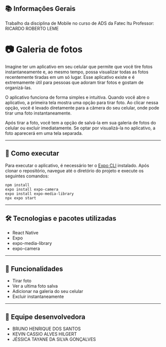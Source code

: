 ## :books: Informações Gerais
Trabalho da disciplina de Mobile no curso de ADS da Fatec Itu
Professor: RICARDO ROBERTO LEME

# 📷 Galeria de fotos

Imagine ter um aplicativo em seu celular que permite que você tire fotos instantaneamente e, ao mesmo tempo, possa visualizar todas as fotos recentemente tiradas em um só lugar. Esse aplicativo existe e é extremamente útil para pessoas que adoram tirar fotos e gostam de organizá-las.

O aplicativo funciona de forma simples e intuitiva. Quando você abre o aplicativo, a primeira tela mostra uma opção para tirar foto. Ao clicar nessa opção, você é levado diretamente para a câmera do seu celular, onde pode tirar uma foto instantaneamente.

Após tirar a foto, você tem a opção de salvá-la em sua galeria de fotos do celular ou excluir imediatamente. Se optar por visualizá-la no aplicativo, a foto aparecerá em uma tela separada.

---

## 🚀 Como executar
Para executar o aplicativo, é necessário ter o [Expo CLI](https://docs.expo.dev/get-started/installation/#expo-cli) instalado. Após clonar o repositório, navegue até o diretório do projeto e execute os seguintes comandos:

    npm install
    expo install expo-camera
    expo install expo-media-library
    npx expo start

---

## 🛠️ Tecnologias e pacotes utilizadas
- React Native
- Expo
- expo-media-library
- expo-camera
---

## 🎯 Funcionalidades
- Tirar foto
- Ver a ultima foto salva
- Adicionar na galeria do seu celular
- Excluir instantaneamente 


---

## 👥 Equipe desenvolvedora
- BRUNO HENRIQUE DOS SANTOS
- KEVIN CASSIO ALVES HILGERT
- JÉSSICA TAYANE DA SILVA GONÇALVES